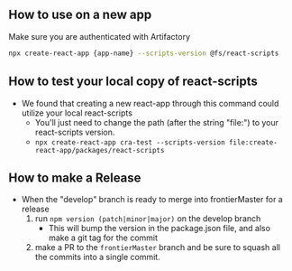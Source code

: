 ## How to use on a new app

Make sure you are authenticated with Artifactory

```bash
npx create-react-app {app-name} --scripts-version @fs/react-scripts
```

## How to test your local copy of react-scripts

- We found that creating a new react-app through this command could utilize your local react-scripts
  - You'll just need to change the path (after the string "file:") to your react-scripts version.
  - `npx create-react-app cra-test --scripts-version file:create-react-app/packages/react-scripts`

## How to make a Release

- When the "develop" branch is ready to merge into frontierMaster for a release
  1. run `npm version (patch|minor|major)` on the develop branch
     - This will bump the version in the package.json file, and also make a git tag for the commit
  2. make a PR to the `frontierMaster` branch and be sure to squash all the commits into a single commit.
